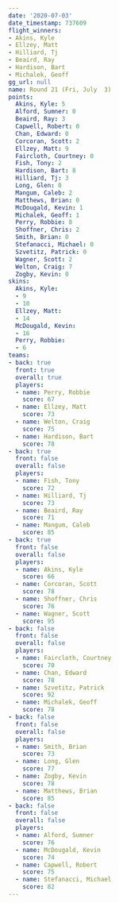 ```yaml
---
date: '2020-07-03'
date_timestamp: 737609
flight_winners:
- Akins, Kyle
- Ellzey, Matt
- Hilliard, Tj
- Beaird, Ray
- Hardison, Bart
- Michalek, Geoff
gg_url: null
name: Round 21 (Fri, July  3)
points:
  Akins, Kyle: 5
  Alford, Sumner: 0
  Beaird, Ray: 3
  Capwell, Robert: 0
  Chan, Edward: 0
  Corcoran, Scott: 2
  Ellzey, Matt: 9
  Faircloth, Courtney: 0
  Fish, Tony: 2
  Hardison, Bart: 8
  Hilliard, Tj: 3
  Long, Glen: 0
  Mangum, Caleb: 2
  Matthews, Brian: 0
  McDougald, Kevin: 1
  Michalek, Geoff: 1
  Perry, Robbie: 8
  Shoffner, Chris: 2
  Smith, Brian: 0
  Stefanacci, Michael: 0
  Szvetitz, Patrick: 0
  Wagner, Scott: 2
  Welton, Craig: 7
  Zogby, Kevin: 0
skins:
  Akins, Kyle:
  - 9
  - 10
  Ellzey, Matt:
  - 14
  McDougald, Kevin:
  - 16
  Perry, Robbie:
  - 6
teams:
- back: true
  front: true
  overall: true
  players:
  - name: Perry, Robbie
    score: 67
  - name: Ellzey, Matt
    score: 73
  - name: Welton, Craig
    score: 75
  - name: Hardison, Bart
    score: 78
- back: true
  front: false
  overall: false
  players:
  - name: Fish, Tony
    score: 72
  - name: Hilliard, Tj
    score: 73
  - name: Beaird, Ray
    score: 71
  - name: Mangum, Caleb
    score: 85
- back: true
  front: false
  overall: false
  players:
  - name: Akins, Kyle
    score: 66
  - name: Corcoran, Scott
    score: 78
  - name: Shoffner, Chris
    score: 76
  - name: Wagner, Scott
    score: 95
- back: false
  front: false
  overall: false
  players:
  - name: Faircloth, Courtney
    score: 70
  - name: Chan, Edward
    score: 78
  - name: Szvetitz, Patrick
    score: 92
  - name: Michalek, Geoff
    score: 78
- back: false
  front: false
  overall: false
  players:
  - name: Smith, Brian
    score: 73
  - name: Long, Glen
    score: 77
  - name: Zogby, Kevin
    score: 78
  - name: Matthews, Brian
    score: 85
- back: false
  front: false
  overall: false
  players:
  - name: Alford, Sumner
    score: 76
  - name: McDougald, Kevin
    score: 74
  - name: Capwell, Robert
    score: 75
  - name: Stefanacci, Michael
    score: 82
---
```


